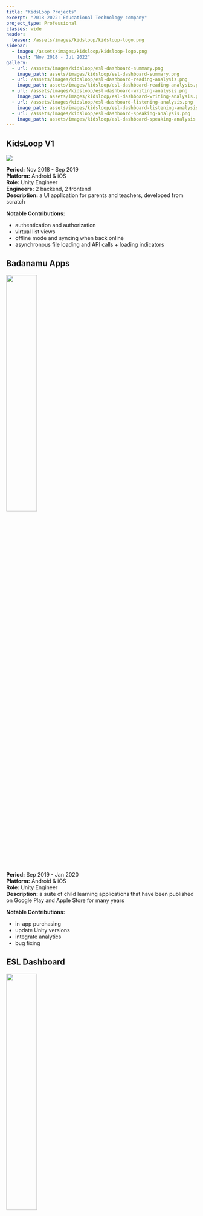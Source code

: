 ```yaml
---
title: "KidsLoop Projects"
excerpt: "2018-2022: Educational Technology company"
project_type: Professional
classes: wide
header:
  teaser: /assets/images/kidsloop/kidsloop-logo.png
sidebar:
  - image: /assets/images/kidsloop/kidsloop-logo.png
    text: "Nov 2018 - Jul 2022"
gallery:
  - url: /assets/images/kidsloop/esl-dashboard-summary.png
    image_path: assets/images/kidsloop/esl-dashboard-summary.png
  - url: /assets/images/kidsloop/esl-dashboard-reading-analysis.png
    image_path: assets/images/kidsloop/esl-dashboard-reading-analysis.png
  - url: /assets/images/kidsloop/esl-dashboard-writing-analysis.png
    image_path: assets/images/kidsloop/esl-dashboard-writing-analysis.png
  - url: /assets/images/kidsloop/esl-dashboard-listening-analysis.png
    image_path: assets/images/kidsloop/esl-dashboard-listening-analysis.png
  - url: /assets/images/kidsloop/esl-dashboard-speaking-analysis.png
    image_path: assets/images/kidsloop/esl-dashboard-speaking-analysis.png
---
```


## KidsLoop V1

<img src="{{ site.url }}{{ site.baseurl }}/assets/images/kidsloop/kidsloop-app.png" class="align-right"/>

**Period:** Nov 2018 - Sep 2019<br />
**Platform:** Android & iOS<br />
**Role:** Unity Engineer<br />
**Engineers:** 2 backend, 2 frontend<br />
**Description:** a UI application for parents and teachers, developed from scratch

**Notable Contributions:**
- authentication and authorization
- virtual list views
- offline mode and syncing when back online
- asynchronous file loading and API calls + loading indicators

## Badanamu Apps

<img src="{{ site.url }}{{ site.baseurl }}/assets/images/kidsloop/badanamu-game.png" style="width: 40%" class="align-right"/>

**Period:** Sep 2019 - Jan 2020<br />
**Platform:** Android & iOS<br />
**Role:** Unity Engineer<br />
**Description:** a suite of child learning applications that have been published on Google Play and Apple Store for many years

**Notable Contributions:**
- in-app purchasing
- update Unity versions
- integrate analytics
- bug fixing

## ESL Dashboard

<img src="{{ site.url }}{{ site.baseurl }}/assets/images/kidsloop/esl-dashboard-progress.png" style="width: 40%" class="align-right"/>

**Period:** Jan 2020 - Jul 2020<br />
**Platform:** Android & iOS<br />
**Role:** Unity Engineer<br />
**Description:** a library for use in the Badanamu ESL learning application. It’s a dashboard that presents all kinds of learning statistics in categories such as reading, writing, listening, and speaking. I worked on this project with two other Unity developers and a couple backend developers.

**Notable Contributions:**
- native Android and iOS media plugins for taking pictures, choosing from a gallery, and image resizing/compression.
- speech recognition library utilizing Amazon Transcribe. I developed both the frontend and backend using .NET, and deployed it to AWS as a Docker container.
- asynchronous file loading and API calls + loading indicators
- incremental thumbnail loading

{% include gallery %}

## KidsLoop V2

<img src="{{ site.url }}{{ site.baseurl }}/assets/images/kidsloop/online-learning-platform.png" style="width: 40%" class="align-right"/>

**Period:** Jul 2020 - Jul 2022<br />
**Platform:** Web<br />
**Role:** Backend Engineer (NodeJS/TypeScript)<br />
**Description:** an online learning platform for parents, teachers, and students

**Notable Contributions:** implement and manage the following repositories
- H5P Service: built on top of [H5P-Nodejs-library](https://github.com/Lumieducation/H5P-Nodejs-library); utilized Redis, MongoDB, express db, React, etc.
- Media Storage Service: stores audio, video, images, etc. recevied from H5P activities
- Media Storage React Hooks: a library used by certain client-side H5P activities to upload media such as audio recordings and screenshots
- xAPI Service: stores [xAPI events](https://docs.openedx.org/en/latest/developers/references/internal_data_formats/xapi_events.html) received from H5P activities
- xAPI Uploader: a library used by client-side H5P activities for uploading [user interaction events](https://h5p.org/events) to the xAPI Service
- Assessment Service: stores class results for students which is queried and presented in a frontend dashboard; reads from the xAPI service and Media Storage Service

I worked with many different technologies while developing these services such as Postgres, GraphQL, Redis, AWS (S3, Lambda, ECS, DynamoDB, RDS, IAM), Terraform, Postgres, and Docker. I was originally hired as a Unity Engineer, but when company priorities changed, they asked if I'd be interested in switching over to backend engineering. I'm always up for learning new things and expanding my software engineering skill set, so I accepted. My excitement for the opportunity also took over my personal/hobby development time, which was normally dedicated to Unity and C#. I had never really done any backend engineering or NodeJS/TypeScript development, so I went all-in on studying and practicing. I still prefer game development, but this was an enjoyable and enlightening experience.
